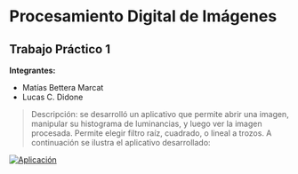 # Procesamiento Digital de Imágenes
## Trabajo Práctico 1

**Integrantes:**
- Matías Bettera Marcat
- Lucas C. Didone

> Descripción: se desarrolló un aplicativo que permite abrir una imagen, manipular su histograma de luminancias, y luego ver la imagen procesada. Permite elegir filtro raíz, cuadrado, o lineal a trozos.
A continuación se ilustra el aplicativo desarrollado:

[![Aplicación](https://drive.google.com/file/d/1Q7Hn3m13EsYYrcxz06ETayp3ZesdLG_h/view?usp=sharing "Aplicación")](https://drive.google.com/file/d/1Q7Hn3m13EsYYrcxz06ETayp3ZesdLG_h/view?usp=sharing "Aplicación")
